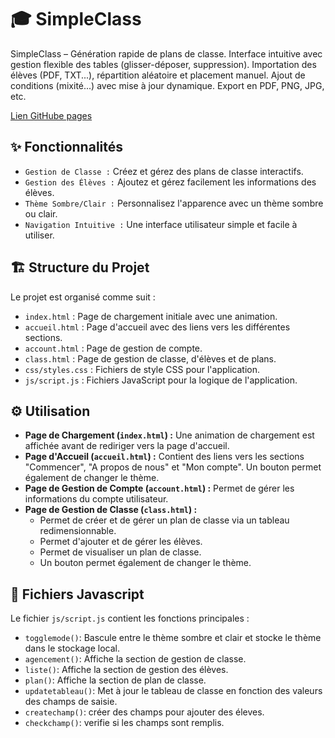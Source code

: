 # 🎓 SimpleClass

SimpleClass – Génération rapide de plans de classe.
Interface intuitive avec gestion flexible des tables (glisser-déposer, suppression).
Importation des élèves (PDF, TXT...), répartition aléatoire et placement manuel.
Ajout de conditions (mixité...) avec mise à jour dynamique.
Export en PDF, PNG, JPG, etc.

[Lien GitHube pages](https://lilian-17.github.io/SimpleClass/html/index.html)
## ✨ Fonctionnalités

* `Gestion de Classe :` Créez et gérez des plans de classe interactifs.
* `Gestion des Élèves :` Ajoutez et gérez facilement les informations des élèves.
* `Thème Sombre/Clair :` Personnalisez l'apparence avec un thème sombre ou clair.
* `Navigation Intuitive :` Une interface utilisateur simple et facile à utiliser.

## 🏗️ Structure du Projet

Le projet est organisé comme suit :

* `index.html` : Page de chargement initiale avec une animation.
* `accueil.html` : Page d'accueil avec des liens vers les différentes sections.
* `account.html` : Page de gestion de compte.
* `class.html` : Page de gestion de classe, d'élèves et de plans.
* `css/styles.css` : Fichiers de style CSS pour l'application.
* `js/script.js` : Fichiers JavaScript pour la logique de l'application.

## ⚙️ Utilisation

* **Page de Chargement (`index.html`) :** Une animation de chargement est affichée avant de rediriger vers la page d'accueil.
* **Page d'Accueil (`accueil.html`) :** Contient des liens vers les sections "Commencer", "A propos de nous" et "Mon compte". Un bouton permet également de changer le thème.
* **Page de Gestion de Compte (`account.html`) :** Permet de gérer les informations du compte utilisateur.
* **Page de Gestion de Classe (`class.html`) :**
    * Permet de créer et de gérer un plan de classe via un tableau redimensionnable.
    * Permet d'ajouter et de gérer les élèves.
    * Permet de visualiser un plan de classe.
    * Un bouton permet également de changer le thème.

## 🔨 Fichiers Javascript

Le fichier `js/script.js` contient les fonctions principales :

* `togglemode()`: Bascule entre le thème sombre et clair et stocke le thème dans le stockage local.
* `agencement()`: Affiche la section de gestion de classe.
* `liste()`: Affiche la section de gestion des élèves.
* `plan()`: Affiche la section de plan de classe.
* `updatetableau()`: Met à jour le tableau de classe en fonction des valeurs des champs de saisie.
* `createchamp()`: créer des champs pour ajouter des éleves.
* `checkchamp()`: verifie si les champs sont remplis.
